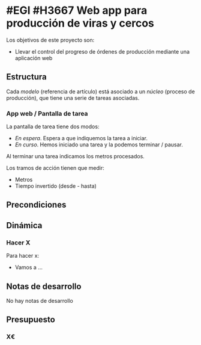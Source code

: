 # #EGI #H3667 Web app para producción de viras y cercos

Los objetivos de este proyecto son:
+ Llevar el control del progreso de órdenes de producción mediante una aplicación web

## Estructura

Cada _modelo_ (referencia de artículo) está asociado a un _núcleo_ (proceso de producción), que tiene una serie de tareas asociadas.

### App web / Pantalla de tarea
La pantalla de tarea tiene dos modos:
* _En espera_. Espera a que indiquemos la tarea a iniciar.
* _En curso_. Hemos iniciado una tarea y la podemos terminar / pausar.

Al terminar una tarea indicamos los metros procesados.

Los tramos de acción tienen que medir:
+ Metros
+ Tiempo invertido (desde - hasta)

## Precondiciones

## Dinámica

### Hacer X

Para hacer x:
+ Vamos a ...

## Notas de desarrollo
No hay notas de desarrollo

## Presupuesto
### X€